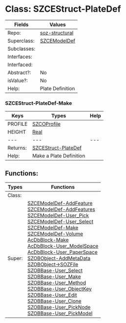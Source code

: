 
# Class:	SZCEStruct-PlateDef

| Fields | Values |
| --------- | --------- |
| Repo: | [soz-structural](/repos/soz-structural.html) |
| Superclass: | [SZCEModelDef](SZCEModelDef.html) |
| Subclasses: |  |
| Interfaces: |  |
| Interfaced: |  |
| Abstract?: | No |
| isValue?: | No |
| Help: | Plate Definition |

### SZCEStruct-PlateDef-Make

| Keys | Types | Help |
| --------- | --------- | --------- |
| PROFILE | [SZCOProfile](SZCOProfile.html) |  |
| HEIGHT | [Real](Real.html) |  |
| --- | --- | --- |
| Returns: | [SZCEStruct-PlateDef](SZCEStruct-PlateDef.html) |
| Help: | Make a Plate Definition |


## Functions:

| Types | Functions |
| --------- | --------- |
| Class: |  |
| Super: | [SZCEModelDef-AddFeature](SZCEModelDef.html) <br> [SZCEModelDef-AddFeatures](SZCEModelDef.html) <br> [SZCEModelDef-User_Pick](SZCEModelDef.html) <br> [SZCEModelDef-User_Select](SZCEModelDef.html) <br> [SZCEModelDef-Make](SZCEModelDef.html) <br> [SZCEModelDef-Volume](SZCEModelDef.html) <br> [AcDbBlock-Make](AcDbBlock.html) <br> [AcDbBlock-User_ModelSpace](AcDbBlock.html) <br> [AcDbBlock-User_PaperSpace](AcDbBlock.html) <br> [SZOBObject-AddMetaData](SZOBObject.html) <br> [SZOBObject->SOZFile](SZOBObject.html) <br> [SZOBBase-User_Select](SZOBBase.html) <br> [SZOBBase-User_Make](SZOBBase.html) <br> [SZOBBase-User_Method](SZOBBase.html) <br> [SZOBBase-User_ObjectKey](SZOBBase.html) <br> [SZOBBase-User_Edit](SZOBBase.html) <br> [SZOBBase-User_Clone](SZOBBase.html) <br> [SZOBBase-User_PickNode](SZOBBase.html) <br> [SZOBBase-User_PickModel](SZOBBase.html) |


